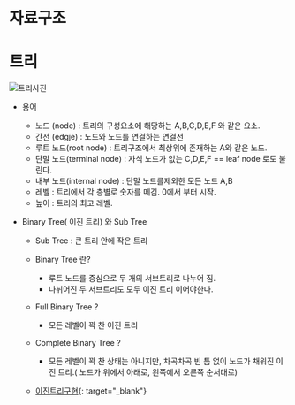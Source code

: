 # 자료구조





# 트리


![트리사진](https://user-images.githubusercontent.com/61967790/104779455-7e598500-57c2-11eb-8eea-7ef7dfd95fd0.png)

- 용어
    - 노드 (node) : 트리의 구성요소에 해당하는 A,B,C,D,E,F 와 같은  요소.
    - 간선 (edgje) : 노드와 노드를 연결하는 연결선
    - 루트 노드(root node) : 트리구조에서 최상위에 존재하는 A와 같은 노드.
    - 단말 노드(terminal node) : 자식 노드가 없는 C,D,E,F == leaf node 로도 불린다.
    - 내부 노드(internal node) : 단말 노드를제외한 모든 노드 A,B
    - 레벨 : 트리에서 각 층별로 숫자를 메김. 0에서 부터 시작.
    - 높이 : 트리의 최고 레벨.

-  Binary Tree( 이진 트리) 와 Sub Tree
    - Sub Tree : 큰 트리 안에 작은 트리
    
    - Binary Tree 란?
        - 루트 노드를 중심으로 두 개의 서브트리로 나누어 짐.
        - 나뉘어진 두 서브트리도 모두 이진 트리 이어야한다.
        
    - Full Binary Tree ?
        - 모든 레벨이 꽉 찬 이진 트리
    
    - Complete Binary Tree ?
        - 모든 레벨이 꽉 찬 상태는 아니지만, 차곡차곡 빈 틈 없이 노드가 채워진 이진 트리.( 노드가 위에서 아래로, 왼쪽에서 오른쪽 순서대로)
        
    
    - [이진트리구현](https://github.com/Hyeongwon-up/Algorithm-DataStructure/blob/HW/%EC%9E%90%EB%A3%8C%EA%B5%AC%EC%A1%B0%EC%A0%95%EB%A6%AC/%EC%9D%B4%EC%A7%84%ED%8A%B8%EB%A6%AC%EA%B5%AC%ED%98%84/main.cpp){: target="_blank"}
    
        
        
        


